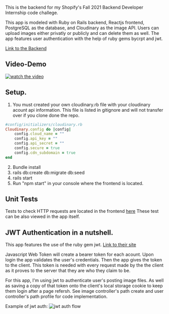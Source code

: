 
This is the backend for my Shopify's Fall 2021 Backend Developer Internship code challege. 

This app is modeled with Ruby on Rails backend, Reactjs frontend, PostgreSQL as the database, and Cloudinary as the image API. Users can upload images either privatly or publicly and can delete them as well. The app features user authentication with the help of ruby gems bycrpt and jwt. 

[Link to the Backend](https://github.com/JasonAJordan/image-repo-backend)

## Video-Demo 

[![watch the video](https://i.imgur.com/wUfMHNm.png)](https://www.youtube.com/watch?v=6LLflfBslvk)


##  Setup. 

1. You must created your own cloudinary.rb file with your cloudinary acount api information. This file is listed in gitignore and will not transfer over if you clone done the repo. 

```rb
#config/initializers/cloudinary.rb
Cloudinary.config do |config|    
    config.cloud_name = ""   
    config.api_key = ""   
    config.api_secret = ""   
    config.secure = true    
    config.cdn_subdomain = true  
end
```

2. Bundle install 
3. rails db:create db:migrate db:seed
4. rails start
5. Run "npm start" in your console where the frontend is located. 

## Unit Tests

Tests to check HTTP requests are located in the frontend [here](https://github.com/JasonAJordan/image-repo-frontend/blob/main/src/pages/UnitTests.js) 
These test can be also viewed in the app itself.  

## JWT Authentication in a nutshell. 

This app features the use of the ruby gem jwt. 
[Link to their site](https://jwt.io/)

Javascript Web Token will create a bearer token for each acount. Upon login the app validates the user's credentials. Then the app gives the token to the client. This token is needed with every request made by the the client as it proves to the server that they are who they claim to be. 

For this app, I'm using jwt to authenticate user's posting image files. As well as saving a copy of that token onto the client's local storage cookie to keep them login after a page refersh. See image controller's path create and user controller's path profile for code implementation. 

Example of jwt auth:
![jwt auth flow](https://miro.medium.com/max/960/1*l-FS80RhxUgjZOKGgOXnTQ.jpeg)
